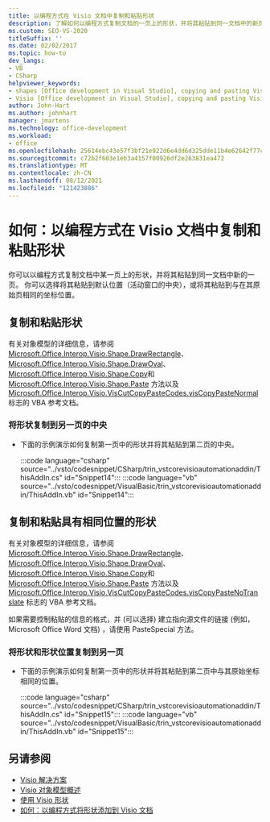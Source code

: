 ```yaml
---
title: 以编程方式在 Visio 文档中复制和粘贴形状
description: 了解如何以编程方式复制文档的一页上的形状，并将其粘贴到同一文档中的新页中。
ms.custom: SEO-VS-2020
titleSuffix: ''
ms.date: 02/02/2017
ms.topic: how-to
dev_langs:
- VB
- CSharp
helpviewer_keywords:
- shapes [Office development in Visual Studio], copying and pasting Visio shapes
- Visio [Office development in Visual Studio], copying and pasting Visio shapes
author: John-Hart
ms.author: johnhart
manager: jmartens
ms.technology: office-development
ms.workload:
- office
ms.openlocfilehash: 25614ebc43e57f3bf21e922d6e4dd6d325dde11b4e62642f77c21ac8082a356d
ms.sourcegitcommit: c72b2f603e1eb3a4157f00926df2e263831ea472
ms.translationtype: MT
ms.contentlocale: zh-CN
ms.lasthandoff: 08/12/2021
ms.locfileid: "121423886"
---
```

# <a name="how-to-programmatically-copy-and-paste-shapes-in-a-visio-document"></a>如何：以编程方式在 Visio 文档中复制和粘贴形状
  你可以以编程方式复制文档中某一页上的形状，并将其粘贴到同一文档中新的一页。 你可以选择将其粘贴到默认位置（活动窗口的中央），或将其粘贴到与在其原始页相同的坐标位置。

## <a name="copy-and-paste-shapes"></a>复制和粘贴形状
 有关对象模型的详细信息，请参阅 [Microsoft.Office.Interop.Visio.Shape.DrawRectangle](/office/vba/api/Visio.Shape.DrawRectangle)、 [Microsoft.Office.Interop.Visio.Shape.DrawOval](/office/vba/api/Visio.Shape.DrawOval)、 [Microsoft.Office.Interop.Visio.Shape.Copy](/office/vba/api/Visio.Shape.Copy)和 [Microsoft.Office.Interop.Visio.Shape.Paste](/office/vba/api/Visio.Shape.Paste) 方法以及 [Microsoft.Office.Interop.Visio.VisCutCopyPasteCodes.visCopyPasteNormal](/office/vba/api/Visio.viscutcopypastecodes) 标志的 VBA 参考文档。

### <a name="to-copy-shapes-to-the-center-of-another-page"></a>将形状复制到另一页的中央

- 下面的示例演示如何复制第一页中的形状并将其粘贴到第二页的中央。

     :::code language="csharp" source="../vsto/codesnippet/CSharp/trin_vstcorevisioautomationaddin/ThisAddIn.cs" id="Snippet14":::
     :::code language="vb" source="../vsto/codesnippet/VisualBasic/trin_vstcorevisioautomationaddin/ThisAddIn.vb" id="Snippet14":::

## <a name="copy-and-paste-shapes-with-the-same-positions"></a>复制和粘贴具有相同位置的形状
 有关对象模型的详细信息，请参阅 [Microsoft.Office.Interop.Visio.Shape.DrawRectangle](/office/vba/api/Visio.Shape.DrawRectangle)、 [Microsoft.Office.Interop.Visio.Shape.DrawOval](/office/vba/api/Visio.Shape.DrawOval)、 [Microsoft.Office.Interop.Visio.Shape.Copy](/office/vba/api/Visio.Shape.Copy)和 [Microsoft.Office.Interop.Visio.Shape.Paste](/office/vba/api/Visio.Shape.Paste) 方法以及 [Microsoft.Office.Interop.Visio.VisCutCopyPasteCodes.visCopyPasteNoTranslate](/office/vba/api/Visio.viscutcopypastecodes) 标志的 VBA 参考文档。

 如果需要控制粘贴的信息的格式，并 (可以选择) 建立指向源文件的链接 (例如，Microsoft Office Word 文档) ，请使用 PasteSpecial 方法。

### <a name="to-copy-shapes-and-shape-locations-to-another-page"></a>将形状和形状位置复制到另一页

- 下面的示例演示如何复制第一页中的形状并将其粘贴到第二页中与其原始坐标相同的位置。

     :::code language="csharp" source="../vsto/codesnippet/CSharp/trin_vstcorevisioautomationaddin/ThisAddIn.cs" id="Snippet15":::
     :::code language="vb" source="../vsto/codesnippet/VisualBasic/trin_vstcorevisioautomationaddin/ThisAddIn.vb" id="Snippet15":::

## <a name="see-also"></a>另请参阅
- [Visio 解决方案](../vsto/visio-solutions.md)
- [Visio 对象模型概述](../vsto/visio-object-model-overview.md)
- [使用 Visio 形状](../vsto/working-with-visio-shapes.md)
- [如何：以编程方式将形状添加到 Visio 文档](../vsto/how-to-programmatically-add-shapes-to-a-visio-document.md)
